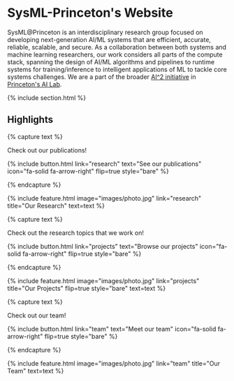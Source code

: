 ---
---

# SysML-Princeton's Website

SysML@Princeton is an interdisciplinary research group focused on developing
next-generation AI/ML systems that are efficient, accurate, reliable, scalable,
and secure. As a collaboration between both systems and machine learning
researchers, our work considers all parts of the compute stack, spanning the
design of AI/ML algorithms and pipelines to runtime systems for
training/inference to intelligent applications of ML to tackle core systems
challenges. We are a part of the broader [AI^2 initiative](https://invent.ai.princeton.edu/) in [Princeton's AI Lab](https://ai.princeton.edu/ai-lab).

{% include section.html %}

## Highlights

{% capture text %}

Check out our publications!

{%
  include button.html
  link="research"
  text="See our publications"
  icon="fa-solid fa-arrow-right"
  flip=true
  style="bare"
%}

{% endcapture %}

{%
  include feature.html
  image="images/photo.jpg"
  link="research"
  title="Our Research"
  text=text
%}

{% capture text %}

Check out the research topics that we work on!

{%
  include button.html
  link="projects"
  text="Browse our projects"
  icon="fa-solid fa-arrow-right"
  flip=true
  style="bare"
%}

{% endcapture %}

{%
  include feature.html
  image="images/photo.jpg"
  link="projects"
  title="Our Projects"
  flip=true
  style="bare"
  text=text
%}

{% capture text %}

Check out our team!

{%
  include button.html
  link="team"
  text="Meet our team"
  icon="fa-solid fa-arrow-right"
  flip=true
  style="bare"
%}

{% endcapture %}

{%
  include feature.html
  image="images/photo.jpg"
  link="team"
  title="Our Team"
  text=text
%}
